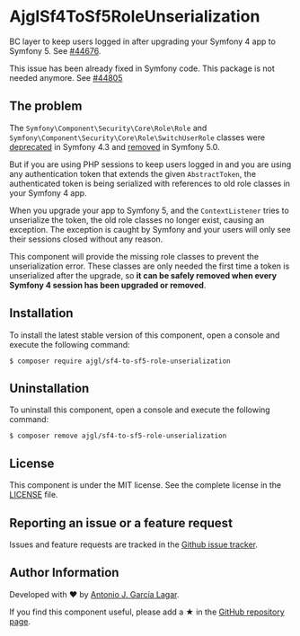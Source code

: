 AjglSf4ToSf5RoleUnserialization
===============================

BC layer to keep users logged in after upgrading your Symfony 4 app to Symfony 5. See [#44676].

**<NOTE>** This issue has been already fixed in Symfony code. This package is not needed anymore. See [#44805]

The problem
-----------

The `Symfony\Component\Security\Core\Role\Role` and `Symfony\Component\Security\Core\Role\SwitchUserRole` classes were [deprecated] in Symfony 4.3 and
[removed] in Symfony 5.0.

But if you are using PHP sessions to keep users logged in and you are using any
authentication token that extends the given `AbstractToken`,
the authenticated token is being serialized with references to old role classes in your Symfony 4 app.

When you upgrade your app to Symfony 5, and the `ContextListener` tries to unserialize the
token, the old role classes no longer exist, causing an exception. The exception is caught by
Symfony and your users will only see their sessions closed without any reason.

This component will provide the missing role classes to prevent the unserialization error. These classes
are only needed the first time a token is unserialized after the upgrade, so **it can be safely removed when every Symfony 4 session has been upgraded or removed**.


Installation
------------

To install the latest stable version of this component, open a console and execute the following command:
```
$ composer require ajgl/sf4-to-sf5-role-unserialization
```


Uninstallation
--------------

To uninstall this component, open a console and execute the following command:
```
$ composer remove ajgl/sf4-to-sf5-role-unserialization
```


License
-------

This component is under the MIT license. See the complete license in the [LICENSE] file.


Reporting an issue or a feature request
---------------------------------------

Issues and feature requests are tracked in the [Github issue tracker].


Author Information
------------------

Developed with ♥ by [Antonio J. García Lagar].

If you find this component useful, please add a ★ in the [GitHub repository page].

[#44676]: https://github.com/symfony/symfony/issues/44676
[#44805]: https://github.com/symfony/symfony/pull/44805
[deprecated]: https://github.com/symfony/symfony/pull/22048
[removed]: https://github.com/symfony/symfony/pull/31723
[LICENSE]: LICENSE
[Github issue tracker]: https://github.com/ajgarlag/AjglSf4ToSf5RoleUnserialization/issues
[Antonio J. García Lagar]: http://aj.garcialagar.es
[GitHub repository page]: https://github.com/ajgarlag/AjglSf4ToSf5RoleUnserialization
